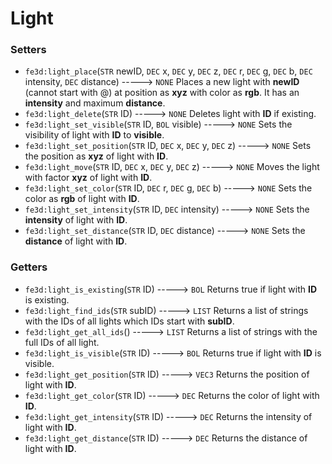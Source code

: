 # Light
### Setters
- `fe3d:light_place`(`STR` newID, `DEC` x, `DEC` y, `DEC` z, `DEC` r, `DEC` g, `DEC` b, `DEC` intensity, `DEC` distance) -----> `NONE`
  Places a new light with **newID** (cannot start with @) at position as **xyz** with color as **rgb**. It has an **intensity** and maximum **distance**.
- `fe3d:light_delete`(`STR` ID) -----> `NONE`
  Deletes light with **ID** if existing.
- `fe3d:light_set_visible`(`STR` ID, `BOL` visible) -----> `NONE`
  Sets the visibility of light with **ID** to **visible**.
- `fe3d:light_set_position`(`STR` ID, `DEC` x, `DEC` y, `DEC` z) -----> `NONE`
  Sets the position as **xyz** of light with **ID**.
- `fe3d:light_move`(`STR` ID, `DEC` x, `DEC` y, `DEC` z) -----> `NONE`
  Moves the light with factor **xyz** of light with **ID**.
- `fe3d:light_set_color`(`STR` ID, `DEC` r, `DEC` g, `DEC` b) -----> `NONE`
  Sets the color as **rgb** of light with **ID**.
- `fe3d:light_set_intensity`(`STR` ID, `DEC` intensity) -----> `NONE`
  Sets the **intensity** of light with **ID**.
- `fe3d:light_set_distance`(`STR` ID, `DEC` distance) -----> `NONE`
  Sets the **distance** of light with **ID**.
### Getters
- `fe3d:light_is_existing`(`STR` ID) -----> `BOL`
  Returns true if light with **ID** is existing.
- `fe3d:light_find_ids`(`STR` subID) -----> `LIST`
  Returns a list of strings with the IDs of all lights which IDs start with **subID**.
- `fe3d:light_get_all_ids`() -----> `LIST`
  Returns a list of strings with the full IDs of all light.
- `fe3d:light_is_visible`(`STR` ID) -----> `BOL`
  Returns true if light with **ID** is visible.
- `fe3d:light_get_position`(`STR` ID) -----> `VEC3`
  Returns the position of light with **ID**.
- `fe3d:light_get_color`(`STR` ID) -----> `DEC`
  Returns the color of light with **ID**.
- `fe3d:light_get_intensity`(`STR` ID) -----> `DEC`
  Returns the intensity of light with **ID**.
- `fe3d:light_get_distance`(`STR` ID) -----> `DEC`
  Returns the distance of light with **ID**.
